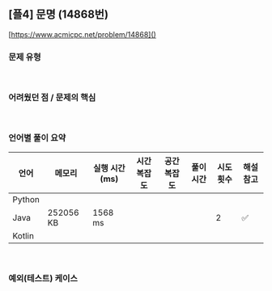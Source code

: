 ## [플4] 문명 (14868번)

[https://www.acmicpc.net/problem/14868]()

### 문제 유형



<br>

### 어려웠던 점 / 문제의 핵심



<br>

### 언어별 풀이 요약

| 언어   | 메모리    | 실행 시간(ms) | 시간복잡도 | 공간복잡도 | 풀이 시간 | 시도 횟수 | 해설 참고          |
| ------ | --------- | ------------- | ---------- | ---------- | --------- | --------- | ------------------ |
| Python |           |               |            |            |           |           |                    |
| Java   | 252056 KB | 1568 ms       |            |            |           | 2         | :white_check_mark: |
| Kotlin |           |               |            |            |           |           |                    |

<br>

### 예외(테스트) 케이스

```
```

